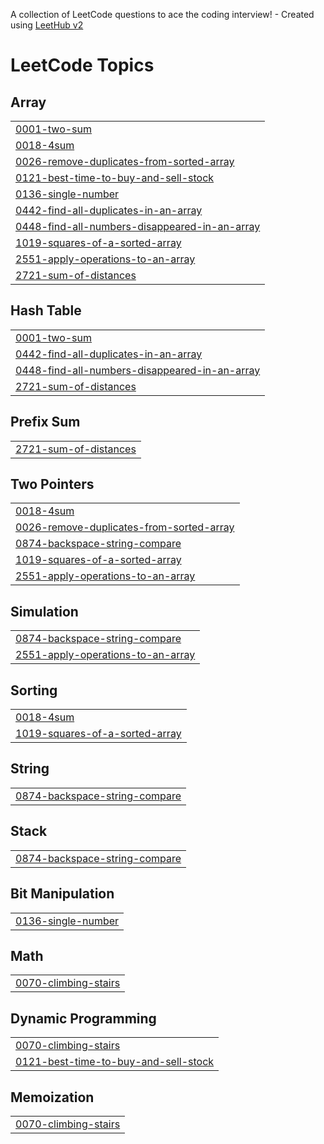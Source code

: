 A collection of LeetCode questions to ace the coding interview! - Created using [LeetHub v2](https://github.com/arunbhardwaj/LeetHub-2.0)
<!---LeetCode Topics Start-->
# LeetCode Topics
## Array
|  |
| ------- |
| [0001-two-sum](https://github.com/rahulhalder123-456/Leetcode/tree/master/0001-two-sum) |
| [0018-4sum](https://github.com/rahulhalder123-456/Leetcode/tree/master/0018-4sum) |
| [0026-remove-duplicates-from-sorted-array](https://github.com/rahulhalder123-456/Leetcode/tree/master/0026-remove-duplicates-from-sorted-array) |
| [0121-best-time-to-buy-and-sell-stock](https://github.com/rahulhalder123-456/Leetcode/tree/master/0121-best-time-to-buy-and-sell-stock) |
| [0136-single-number](https://github.com/rahulhalder123-456/Leetcode/tree/master/0136-single-number) |
| [0442-find-all-duplicates-in-an-array](https://github.com/rahulhalder123-456/Leetcode/tree/master/0442-find-all-duplicates-in-an-array) |
| [0448-find-all-numbers-disappeared-in-an-array](https://github.com/rahulhalder123-456/Leetcode/tree/master/0448-find-all-numbers-disappeared-in-an-array) |
| [1019-squares-of-a-sorted-array](https://github.com/rahulhalder123-456/Leetcode/tree/master/1019-squares-of-a-sorted-array) |
| [2551-apply-operations-to-an-array](https://github.com/rahulhalder123-456/Leetcode/tree/master/2551-apply-operations-to-an-array) |
| [2721-sum-of-distances](https://github.com/rahulhalder123-456/Leetcode/tree/master/2721-sum-of-distances) |
## Hash Table
|  |
| ------- |
| [0001-two-sum](https://github.com/rahulhalder123-456/Leetcode/tree/master/0001-two-sum) |
| [0442-find-all-duplicates-in-an-array](https://github.com/rahulhalder123-456/Leetcode/tree/master/0442-find-all-duplicates-in-an-array) |
| [0448-find-all-numbers-disappeared-in-an-array](https://github.com/rahulhalder123-456/Leetcode/tree/master/0448-find-all-numbers-disappeared-in-an-array) |
| [2721-sum-of-distances](https://github.com/rahulhalder123-456/Leetcode/tree/master/2721-sum-of-distances) |
## Prefix Sum
|  |
| ------- |
| [2721-sum-of-distances](https://github.com/rahulhalder123-456/Leetcode/tree/master/2721-sum-of-distances) |
## Two Pointers
|  |
| ------- |
| [0018-4sum](https://github.com/rahulhalder123-456/Leetcode/tree/master/0018-4sum) |
| [0026-remove-duplicates-from-sorted-array](https://github.com/rahulhalder123-456/Leetcode/tree/master/0026-remove-duplicates-from-sorted-array) |
| [0874-backspace-string-compare](https://github.com/rahulhalder123-456/Leetcode/tree/master/0874-backspace-string-compare) |
| [1019-squares-of-a-sorted-array](https://github.com/rahulhalder123-456/Leetcode/tree/master/1019-squares-of-a-sorted-array) |
| [2551-apply-operations-to-an-array](https://github.com/rahulhalder123-456/Leetcode/tree/master/2551-apply-operations-to-an-array) |
## Simulation
|  |
| ------- |
| [0874-backspace-string-compare](https://github.com/rahulhalder123-456/Leetcode/tree/master/0874-backspace-string-compare) |
| [2551-apply-operations-to-an-array](https://github.com/rahulhalder123-456/Leetcode/tree/master/2551-apply-operations-to-an-array) |
## Sorting
|  |
| ------- |
| [0018-4sum](https://github.com/rahulhalder123-456/Leetcode/tree/master/0018-4sum) |
| [1019-squares-of-a-sorted-array](https://github.com/rahulhalder123-456/Leetcode/tree/master/1019-squares-of-a-sorted-array) |
## String
|  |
| ------- |
| [0874-backspace-string-compare](https://github.com/rahulhalder123-456/Leetcode/tree/master/0874-backspace-string-compare) |
## Stack
|  |
| ------- |
| [0874-backspace-string-compare](https://github.com/rahulhalder123-456/Leetcode/tree/master/0874-backspace-string-compare) |
## Bit Manipulation
|  |
| ------- |
| [0136-single-number](https://github.com/rahulhalder123-456/Leetcode/tree/master/0136-single-number) |
## Math
|  |
| ------- |
| [0070-climbing-stairs](https://github.com/rahulhalder123-456/Leetcode/tree/master/0070-climbing-stairs) |
## Dynamic Programming
|  |
| ------- |
| [0070-climbing-stairs](https://github.com/rahulhalder123-456/Leetcode/tree/master/0070-climbing-stairs) |
| [0121-best-time-to-buy-and-sell-stock](https://github.com/rahulhalder123-456/Leetcode/tree/master/0121-best-time-to-buy-and-sell-stock) |
## Memoization
|  |
| ------- |
| [0070-climbing-stairs](https://github.com/rahulhalder123-456/Leetcode/tree/master/0070-climbing-stairs) |
<!---LeetCode Topics End-->